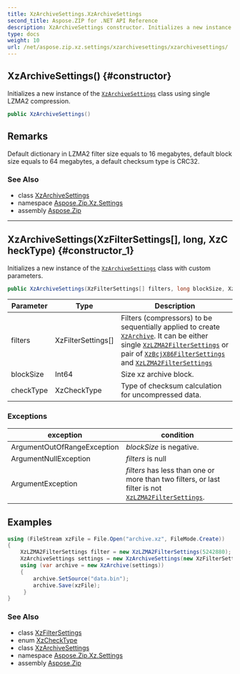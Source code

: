```yaml
---
title: XzArchiveSettings.XzArchiveSettings
second_title: Aspose.ZIP for .NET API Reference
description: XzArchiveSettings constructor. Initializes a new instance of the XzArchiveSettings class using single LZMA2 compression
type: docs
weight: 10
url: /net/aspose.zip.xz.settings/xzarchivesettings/xzarchivesettings/
---
```

## XzArchiveSettings() {#constructor}

Initializes a new instance of the [`XzArchiveSettings`](../) class using single LZMA2 compression.

```csharp
public XzArchiveSettings()
```

## Remarks

Default dictionary in LZMA2 filter size equals to 16 megabytes, default block size equals to 64 megabytes, a default checksum type is CRC32.

### See Also

* class [XzArchiveSettings](../)
* namespace [Aspose.Zip.Xz.Settings](../../xzarchivesettings/)
* assembly [Aspose.Zip](../../../)

---

## XzArchiveSettings(XzFilterSettings[], long, XzCheckType) {#constructor_1}

Initializes a new instance of the [`XzArchiveSettings`](../) class with custom parameters.

```csharp
public XzArchiveSettings(XzFilterSettings[] filters, long blockSize, XzCheckType checkType)
```

| Parameter | Type | Description |
| --- | --- | --- |
| filters | XzFilterSettings[] | Filters (compressors) to be sequentially applied to create [`XzArchive`](../../../aspose.zip.xz/xzarchive/). It can be either single [`XzLZMA2FilterSettings`](../../xzlzma2filtersettings/) or pair of [`XzBcjX86FilterSettings`](../../xzbcjx86filtersettings/) and [`XzLZMA2FilterSettings`](../../xzlzma2filtersettings/) |
| blockSize | Int64 | Size xz archive block. |
| checkType | XzCheckType | Type of checksum calculation for uncompressed data. |

### Exceptions

| exception | condition |
| --- | --- |
| ArgumentOutOfRangeException | *blockSize* is negative. |
| ArgumentNullException | *filters* is null |
| ArgumentException | *filters* has less than one or more than two filters, or last filter is not [`XzLZMA2FilterSettings`](../../xzlzma2filtersettings/). |

## Examples

```csharp
using (FileStream xzFile = File.Open("archive.xz", FileMode.Create))
{
    XzLZMA2FilterSettings filter = new XzLZMA2FilterSettings(5242880);
    XzArchiveSettings settings = new XzArchiveSettings(new XzFilterSettings[] {filter}, 10485760, XzCheckType.Crc32);
    using (var archive = new XzArchive(settings))
    {
        archive.SetSource("data.bin");
        archive.Save(xzFile);
     }
}
```

### See Also

* class [XzFilterSettings](../../xzfiltersettings/)
* enum [XzCheckType](../../xzchecktype/)
* class [XzArchiveSettings](../)
* namespace [Aspose.Zip.Xz.Settings](../../xzarchivesettings/)
* assembly [Aspose.Zip](../../../)


